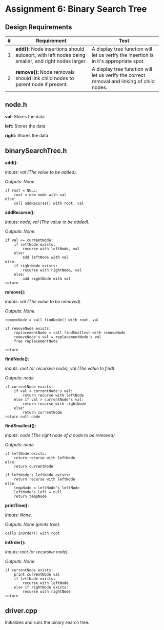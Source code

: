 # Assignment 6: Binary Search Tree

## Design Requirements
|#|Requirement|Test|
|-|-----------|----|
|1|**add():** Node insertions should autosort, with left nodes being smaller, and right nodes larger.|A display tree function will let us verify the insertion is in it's appropriate spot.|
|2|**remove():** Node removals should link child nodes to parent node if present.|A display tree function will let us verify the correct removal and linking of child nodes.|

## node.h
**val:** Stores the data

**left:** Stores the data

**right:** Stores the data

## binarySearchTree.h
**add():**

*Inputs: val (The value to be added).*

*Outputs: None.*

    if root = NULL:
        root = new node with val
    else:
        call addRecurse() with root, val

**addRecurse():**

*Inputs: node, val (The value to be added).*

*Outputs: None.*

    if val <= currentNode:
        if leftNode exists:
            recurse with leftNode, val
        else:
            add leftNode with val
    else:
        if rightNode exists:
            recurse with rightNode, val
        else:
            add rightNode with val
    return

**remove():**

*Inputs: val (The value to be removed).*

*Outputs: None.*

    removeNode = call findNode() with root, val

    if removeNode exists:
        replacementNode = call findSmallest with removeNode
        removeNode's val = replacementNode's val
        free replacementNode
        
    return

**findNode():**

*Inputs: root (or recursive node), val (The value to find).*

*Outputs: node*

    if currentNode exists:
        if val < currentNode's val:
            return recurse with leftNode
        else if val > currentNode's val:
            return recurse with rightNode
        else:
            return currentNode
    return null node

**findSmallest():**

*Inputs: node (The right node of a node to be removed)*

*Outputs: node*

    if leftNode exists:
        return recurse with leftNode
    else:
        return currentNode

    if leftNode's leftNode exists:
        return recurse with leftNode
    else:
        tempNode = leftNode's leftNode
        leftNode's left = null
        return tempNode

**printTree():**

*Inputs: None.*

*Outputs: None (prints tree).*

    calls inOrder() with root

**inOrder():**

*Inputs: root (or recursive node).*

*Outputs: None.*

    if currentNode exists:
        print currentNode val
        if leftNode exists:
            recurse with leftNode
        else if rightNode exists:
            recurse with rightNode
    return

## driver.cpp
Initializes and runs the binary search tree.
